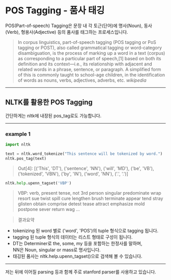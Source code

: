 # POS Tagging - 품사 태깅

POS(Part-of-speech) Tagging은 문장 내 각 토근(단어)에 명사(Noun), 동사(Verb), 형용사(Adjective) 등의 품사를 태그하는 프로세스입니다. <br>
 
> In corpus linguistics, part-of-speech tagging (POS tagging or PoS tagging or POST), also called grammatical tagging or word-category disambiguation, is the process of marking up a word in a text (corpus) as corresponding to a particular part of speech,[1] based on both its definition and its context—i.e., its relationship with adjacent and related words in a phrase, sentence, or paragraph. A simplified form of this is commonly taught to school-age children, in the identification of words as nouns, verbs, adjectives, adverbs, etc. *wikipedia*


---

## NLTK를 활용한 POS Tagging
간단하게는 nltk에 내장된 pos_tag로도 가능합니다.<br>

---

### example 1
```python
import nltk

text = nltk.word_tokenize("This sentence will be tokenized by word.")
nltk.pos_tag(text)
```
> Out[4]: 
[('This', 'DT'),
 ('sentence', 'NN'),
 ('will', 'MD'),
 ('be', 'VB'),
 ('tokenized', 'VBN'),
 ('by', 'IN'),
 ('word', 'NN'),
 ('.', '.')]

 ```python
nltk.help.upenn_tagset('VBP')
```

 > VBP: verb, present tense, not 3rd person singular
    predominate wrap resort sue twist spill cure lengthen brush terminate
    appear tend stray glisten obtain comprise detest tease attract
    emphasize mold postpone sever return wag ...

> 결과요약
 - tokenizing 된 word 별로 ('word', 'POS')의 tuple 형식으로 tagging 됩니다.<br>
 - tagging 된 tuple 형식의 데이터는 리스트 형태로 구성이 됩니다. <br>
 - DT는 Determiner로 the, some, my 등을 포함하는 한정사를 말하며, <br>
   NN은 Noun, singular or mass로 명사입니다. <br>
 - 태깅된 품사는 nltk.help.upenn_tagset()으로 검색해 볼 수 있습니다.<br>

---
저는 뒤에 이어질 parsing 등과 함께 주로 stanford parser를 사용하고 있습니다.
